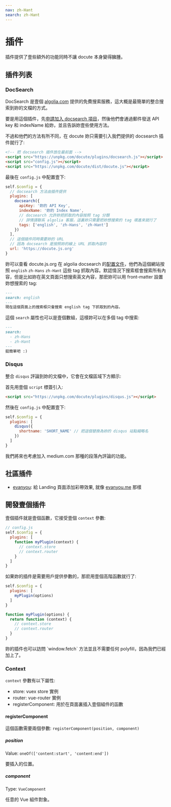 ```yaml
---
nav: zh-Hant
search: zh-Hant
---
```


# 插件

插件提供了壹些額外的功能同時不讓 docute 本身變得臃腫。

## 插件列表

### DocSearch

DocSearch 是壹個 [algolia.com](http://algolia.com) 提供的免費搜索服務，這大概是最簡單的整合搜索到妳的文檔的方式。

要是用這個插件，先[申請加入 docsearch 項目](https://community.algolia.com/docsearch/)，然後他們會通過郵件發送 API key 和 indexName 給妳，並且告訴妳壹些使用方法。

不過和他們的方法有所不同，在 docute 妳只需要引入我們提供的 docsearch 插件就行了:

```html
<!-- 把 docsearch 插件放在最前面 -->
<script src="https://unpkg.com/docute/plugins/docsearch.js"></script>
<script src="config.js"></script>
<script src="https://unpkg.com/docute/dist/docute.js"></script>
```

最後在 `config.js` 中配置壹下:

```js
self.$config = {
  // docsearch 方法由插件提供
  plugins: [
    docsearch({
      apiKey: '妳的 API Key',
      indexName: '妳的 Index Name',
      // docsearch 允許妳把抓取的內容按照 tag 分類
      // 詳情請聯系 algolia 客服，這裏妳只需要把妳想搜索的 tag 填進來就行了
      tags: ['english', 'zh-Hans', 'zh-Hant']
    })
  ],
  // 這個插件同時需要妳的 URL
  // 因為 docsearch 是按照妳的線上 URL 抓取內容的
  url: 'https://docute.js.org'
}
```

妳可以查看 docute.js.org 在 algolia docsearch 的[配置文件](https://github.com/algolia/docsearch-configs/blob/master/configs/docute.json)，他們為這個網站按照 `english` `zh-Hans` `zh-Hant` 這些 tag 抓取內容。默認情況下搜索框會搜索所有內容，但是比如妳在英文頁面只想搜索英文內容，那麽妳可以用 front-matter 設置妳想搜索的 tag:

```markdown
---
search: english
---
現在這個頁面上的搜索框只會搜索 english tag 下抓取到的內容。
```

這個 `search` 屬性也可以是壹個數組，這樣妳可以在多個 tag 中搜索:

```markdown
---
search: 
  - zh-Hans
  - zh-Hant
---
挺簡單吧 :)
```

### Disqus

整合 `disqus` 評論到妳的文檔中，它會在文檔區域下方顯示:

首先用壹個 `script` 標簽引入:

```html
<script src="https://unpkg.com/docute/plugins/disqus.js"></script>
```

然後在 `config.js` 中配置壹下:

```js
self.$config = {
  plugins: [
    disqus({
      shortname: 'SHORT_NAME' // 把這個替換為妳的 disqus 站點縮略名
    })
  ]
}
```

我們將來也考慮加入 medium.com 那種的段落內評論的功能。

## 社區插件

- [evanyou](https://github.com/egoist/docute-evanyou): 給 Landing 頁面添加彩帶效果, 就像 [evanyou.me](http://evanyou.me) 那樣

## 開發壹個插件

壹個插件就是壹個函數，它接受壹個 `context` 參數:

```js
// config.js
self.$config = {
  plugins: [
    function myPlugin(context) {
      // context.store
      // context.router
    }
  ]
}
```

如果妳的插件是需要用戶提供參數的，那麽用壹個高階函數就行了:

```js
self.$config = {
  plugins: [
    myPlugin(options)
  ]
}

function myPlugin(options) {
  return function (context) {
    // context.store
    // context.router
  }
}
```

<p class="tip">
  妳的插件也可以訪問 `window.fetch` 方法並且不需要任何 polyfill，因為我們已經加上了。
</p>

### Context

`context` 參數有以下屬性:

- store: vuex store 實例
- router: vue-router 實例
- registerComponent: 用於在頁面裏插入壹個組件的函數

#### registerComponent

這個函數需要兩個參數: `registerComponent(position, component)`

##### position

Value: `oneOf(['content:start', 'content:end'])`

要插入的位置。

##### component

Type: `VueComponent`

任意的 Vue 組件對象。
